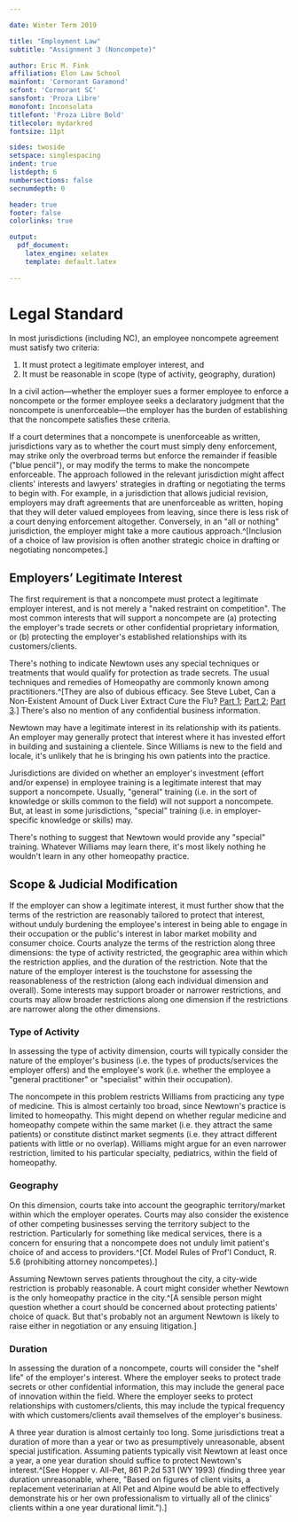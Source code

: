 ```yaml
---

date: Winter Term 2019

title: "Employment Law"
subtitle: "Assignment 3 (Noncompete)"

author: Eric M. Fink
affiliation: Elon Law School 
mainfont: 'Cormorant Garamond'
scfont: 'Cormorant SC'
sansfont: 'Proza Libre'
monofont: Inconsolata
titlefont: 'Proza Libre Bold'
titlecolor: mydarkred
fontsize: 11pt

sides: twoside
setspace: singlespacing
indent: true
listdepth: 6
numbersections: false 
secnumdepth: 0

header: true
footer: false
colorlinks: true

output: 
  pdf_document:
    latex_engine: xelatex
    template: default.latex
    
---
```


# Legal Standard 

In most jurisdictions (including NC), an employee noncompete agreement must satisfy two criteria: 

1) It must protect a legitimate employer interest, and 
2) It must be reasonable in scope (type of activity, geography, duration)

In a civil action—whether the employer sues a former employee to enforce a noncompete or the former employee seeks a declaratory judgment that the noncompete is unenforceable—the employer has the burden of establishing that the noncompete satisfies these criteria. 

If a court determines that a noncompete is unenforceable as written, jurisdictions vary as to whether the court must simply deny enforcement, may strike only the overbroad terms but enforce the remainder if feasible ("blue pencil"), or may modify the terms to make the noncompete enforceable. The approach followed in the relevant jurisdiction might affect clients' interests and lawyers' strategies in drafting or negotiating the terms to begin with. For example, in a jurisdiction that allows judicial revision, employers may draft agreements that are unenforceable as written, hoping that they will deter valued employees from leaving, since there is less risk of a court denying enforcement altogether. Conversely, in an "all or nothing" jurisdiction, the employer might take a more cautious approach.^[Inclusion of a choice of law provision is often another strategic choice in drafting or negotiating noncompetes.] 

## Employers’ Legitimate Interest

The first requirement is that a noncompete must protect a legitimate employer interest, and is not merely a "naked restraint on competition". The most common interests that will support a noncompete are (a) protecting the employer's trade secrets or other confidential proprietary information, or (b) protecting the employer's established relationships with its customers/clients. 

There's nothing to indicate Newtown uses any special techniques or treatments that would qualify for protection as trade secrets. The usual techniques and remedies of Homeopathy are commonly known among practitioners.^[They are also of dubious efficacy. See Steve Lubet, Can a Non-Existent Amount of Duck Liver Extract Cure the Flu? [Part 1](https://www.thefacultylounge.org/2019/01/can-a-non-existent-extract-from-duck-liver-cure-the-flu-part-one.html); [Part 2](https://www.thefacultylounge.org/2019/01/can-a-non-existent-extract-from-duck-liver-cure-the-flu-part-two.html); [Part 3](https://www.thefacultylounge.org/2019/01/can-a-non-existent-extract-from-duck-liver-cure-the-flu-part-three.html).] There's also no mention of any confidential business information. 
    
Newtown may have a legitimate interest in its relationship with its patients. An employer may generally protect that interest where it has invested effort in building and sustaining a clientele. Since Williams is new to the field and locale, it's unlikely that he is bringing his own patients into the practice. 

Jurisdictions are divided on whether an employer's investment (effort and/or expense) in employee training is a legitimate interest that may support a noncompete. Usually, "general" training (i.e. in the sort of knowledge or skills common to the field) will not support a noncompete. But, at least in some jurisdictions, "special" training (i.e. in employer-specific knowledge or skills) may. 

There's nothing to suggest that Newtown would provide any "special" training. Whatever Williams may learn there, it's most likely nothing he wouldn't learn in any other homeopathy practice. 


## Scope & Judicial Modification   

If the employer can show a legitimate interest, it must further show that the terms of the restriction are reasonably tailored to protect that interest, without unduly burdening the employee's interest in being able to engage in their occupation or the public's interest in labor market mobility and consumer choice. Courts analyze the terms of the restriction along three dimensions: the type of activity restricted, the geographic area within which the restriction applies, and the duration of the restriction. Note that the nature of the employer interest is the touchstone for assessing the reasonableness of the restriction (along each individual dimension and overall). Some interests may support broader or narrower restrictions, and courts may allow broader restrictions along one dimension if the restrictions are narrower along the other dimensions. 


### Type of Activity 

In assessing the type of activity dimension, courts will typically consider the nature of the employer's business (i.e. the types of products/services the employer offers) and the employee's work (i.e. whether the employee a "general practitioner" or "specialist" within their occupation). 

The noncompete in this problem restricts Williams from practicing any type of medicine. This is almost certainly too broad, since Newtown's practice is limited to homeopathy. This might depend on whether regular medicine and homeopathy compete within the same market (i.e. they attract the same patients) or constitute distinct market segments (i.e. they attract different patients with little or no overlap). Williams might argue for an even narrower restriction, limited to his particular specialty, pediatrics, within the field of homeopathy. 

### Geography 

On this dimension, courts take into account the geographic territory/market within which the employer operates. Courts may also consider the existence of other competing businesses serving the territory subject to the restriction. Particularly for something like medical services, there is a concern for ensuring that a noncompete does not unduly limit patient's choice of and access to providers.^[Cf. Model Rules of Prof'l Conduct, R. 5.6 (prohibiting attorney noncompetes).] 

Assuming Newtown serves patients throughout the city, a city-wide restriction is probably reasonable. A court might consider whether Newtown is the only homeopathy practice in the city.^[A sensible person might question whether a court should be concerned about protecting patients' choice of quack. But that's probably not an argument Newtown is likely to raise either in negotiation or any ensuing litigation.]

### Duration    

In  assessing the duration of a noncompete, courts will consider the "shelf life" of the employer's interest. Where the employer seeks to protect trade secrets or other confidential information, this may include the general pace of innovation within the field. Where the employer seeks to protect relationships with customers/clients, this may include the typical frequency with which customers/clients avail themselves of the employer's business.

A three year duration is almost certainly too long. Some jurisdictions treat a duration of more than a year or two as presumptively unreasonable, absent special justification. Assuming patients typically visit Newtown at least once a year, a one year duration should suffice to protect Newtown's interest.^[See Hopper v. All-­Pet, 861 P.2d 531 (WY 1993) (finding three year duration unreasonable, where, "Based on figures of client visits, a replacement veterinarian at All Pet and Alpine would be able to effectively demonstrate his or her own professionalism to virtually all of the clinics' clients within a one year durational limit.").]